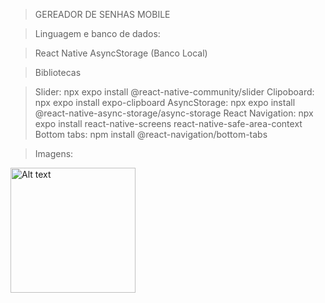 > GEREADOR DE SENHAS MOBILE

> Linguagem e banco de dados:

  > React Native
  > AsyncStorage (Banco Local)

> Bibliotecas

  > Slider: npx expo install @react-native-community/slider
  > Clipoboard: npx expo install expo-clipboard
  > AsyncStorage: npx expo install @react-native-async-storage/async-storage
  > React Navigation: npx expo install react-native-screens react-native-safe-area-context
  > Bottom tabs: npm install @react-navigation/bottom-tabs

> Imagens:
   <img src="img1.png" alt="Alt text" width="200"/>
 
